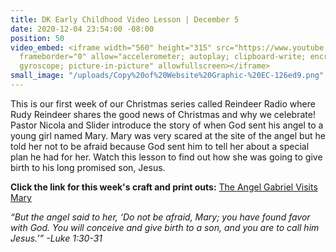 ```yaml
---
title: DK Early Childhood Video Lesson | December 5
date: 2020-12-04 23:54:00 -08:00
position: 50
video_embed: <iframe width="560" height="315" src="https://www.youtube.com/embed/CRhwoxM5gCw"
  frameborder="0" allow="accelerometer; autoplay; clipboard-write; encrypted-media;
  gyroscope; picture-in-picture" allowfullscreen></iframe>
small_image: "/uploads/Copy%20of%20Website%20Graphic-%20EC-126ed9.png"
---
```


This is our first week of our Christmas series called Reindeer Radio where Rudy Reindeer shares the good news of Christmas and why we celebrate! Pastor Nicola and Slider introduce the story of when God sent his angel to a young girl named Mary. Mary was very scared at the site of the angel but he told her not to be afraid because God sent him to tell her about a special plan he had for her. Watch this lesson to find out how she was going to give birth to his long promised son, Jesus.

**Click the link for this week's craft and print outs:**
[The Angel Gabriel Visits Mary](https://drive.google.com/file/d/1GI1XQmh3vmpjysaUFHXVk8gKQ9Q5UCZ-/view?usp=sharing)

*“But the angel said to her, ‘Do not be afraid, Mary; you have found favor with God. You will conceive and give birth to a son, and you are to call him Jesus.’” -Luke 1:30-31*